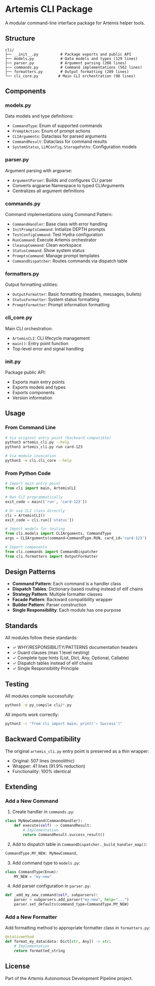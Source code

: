 # Artemis CLI Package

A modular command-line interface package for Artemis helper tools.

## Structure

```
cli/
├── __init__.py          # Package exports and public API
├── models.py            # Data models and types (129 lines)
├── parser.py            # Argument parsing (208 lines)
├── commands.py          # Command implementations (562 lines)
├── formatters.py        # Output formatting (289 lines)
└── cli_core.py         # Main CLI orchestration (98 lines)
```

## Components

### models.py
Data models and type definitions:
- `CommandType`: Enum of supported commands
- `PromptAction`: Enum of prompt actions
- `CLIArguments`: Dataclass for parsed arguments
- `CommandResult`: Dataclass for command results
- `SystemStatus`, `LLMConfig`, `StoragePaths`: Configuration models

### parser.py
Argument parsing with argparse:
- `ArgumentParser`: Builds and configures CLI parser
- Converts argparse Namespace to typed CLIArguments
- Centralizes all argument definitions

### commands.py
Command implementations using Command Pattern:
- `CommandHandler`: Base class with error handling
- `InitPromptsCommand`: Initialize DEPTH prompts
- `TestConfigCommand`: Test Hydra configuration
- `RunCommand`: Execute Artemis orchestrator
- `CleanupCommand`: Clean workspace
- `StatusCommand`: Show system status
- `PromptsCommand`: Manage prompt templates
- `CommandDispatcher`: Routes commands via dispatch table

### formatters.py
Output formatting utilities:
- `OutputFormatter`: Basic formatting (headers, messages, bullets)
- `StatusFormatter`: System status formatting
- `PromptFormatter`: Prompt information formatting

### cli_core.py
Main CLI orchestration:
- `ArtemisCLI`: CLI lifecycle management
- `main()`: Entry point function
- Top-level error and signal handling

### __init__.py
Package public API:
- Exports main entry points
- Exports models and types
- Exports components
- Version information

## Usage

### From Command Line
```bash
# Via original entry point (backward compatible)
python3 artemis_cli.py --help
python3 artemis_cli.py run card-123

# Via module invocation
python3 -m cli.cli_core --help
```

### From Python Code
```python
# Import main entry point
from cli import main, ArtemisCLI

# Run CLI programmatically
exit_code = main(['run', 'card-123'])

# Or use CLI class directly
cli = ArtemisCLI()
exit_code = cli.run(['status'])

# Import models for testing
from cli.models import CLIArguments, CommandType
args = CLIArguments(command=CommandType.RUN, card_id='card-123')

# Import components
from cli.commands import CommandDispatcher
from cli.formatters import OutputFormatter
```

## Design Patterns

- **Command Pattern**: Each command is a handler class
- **Dispatch Tables**: Dictionary-based routing instead of elif chains
- **Strategy Pattern**: Multiple formatter classes
- **Facade Pattern**: Backward compatibility wrapper
- **Builder Pattern**: Parser construction
- **Single Responsibility**: Each module has one purpose

## Standards

All modules follow these standards:
- ✓ WHY/RESPONSIBILITY/PATTERNS documentation headers
- ✓ Guard clauses (max 1 level nesting)
- ✓ Complete type hints (List, Dict, Any, Optional, Callable)
- ✓ Dispatch tables instead of elif chains
- ✓ Single Responsibility Principle

## Testing

All modules compile successfully:
```bash
python3 -m py_compile cli/*.py
```

All imports work correctly:
```bash
python3 -c "from cli import main; print('✓ Success')"
```

## Backward Compatibility

The original `artemis_cli.py` entry point is preserved as a thin wrapper:
- Original: 507 lines (monolithic)
- Wrapper: 41 lines (91.9% reduction)
- Functionality: 100% identical

## Extending

### Add a New Command

1. Create handler in `commands.py`:
```python
class MyNewCommand(CommandHandler):
    def execute(self) -> CommandResult:
        # Implementation
        return CommandResult.success_result()
```

2. Add to dispatch table in `CommandDispatcher._build_handler_map()`:
```python
CommandType.MY_NEW: MyNewCommand,
```

3. Add command type to `models.py`:
```python
class CommandType(Enum):
    MY_NEW = "my-new"
```

4. Add parser configuration in `parser.py`:
```python
def _add_my_new_command(self, subparsers):
    parser = subparsers.add_parser("my-new", help="...")
    parser.set_defaults(command_type=CommandType.MY_NEW)
```

### Add a New Formatter

Add formatting method to appropriate formatter class in `formatters.py`:
```python
@staticmethod
def format_my_data(data: Dict[str, Any]) -> str:
    # Implementation
    return formatted_string
```

## License

Part of the Artemis Autonomous Development Pipeline project.
